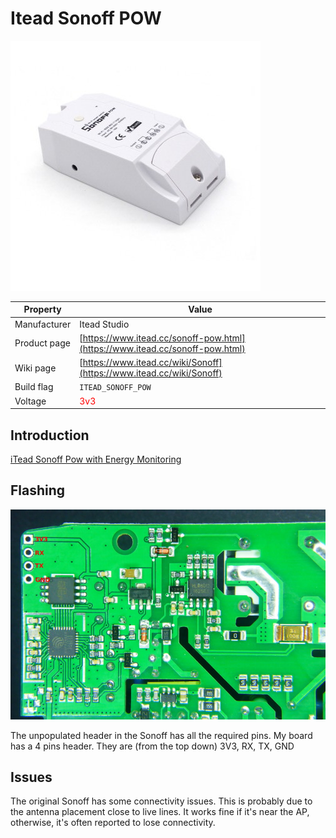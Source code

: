# Itead Sonoff POW

![Sonoff POW](images/devices/itead-sonoff-pow.jpg)

|Property|Value|
|---|---|
|Manufacturer|Itead Studio|
|Product page|[https://www.itead.cc/sonoff-pow.html](https://www.itead.cc/sonoff-pow.html)|
|Wiki page|[https://www.itead.cc/wiki/Sonoff](https://www.itead.cc/wiki/Sonoff)|
|Build flag|`ITEAD_SONOFF_POW`|
|Voltage|<span style="color:red">3v3</span>|

## Introduction

[iTead Sonoff Pow with Energy Monitoring](http://sonoff.itead.cc/en/products/sonoff/sonoff-pow)

## Flashing

![Sonoff POW - Inside back view](images/flashing/sonoff-pow-flash.jpg)

The unpopulated header in the Sonoff has all the required pins. My board has a 4 pins header. They are (from the top down) 3V3, RX, TX, GND

## Issues

The original Sonoff has some connectivity issues. This is probably due to the antenna placement close to live lines. It works fine if it's near the AP, otherwise, it's often reported to lose connectivity.